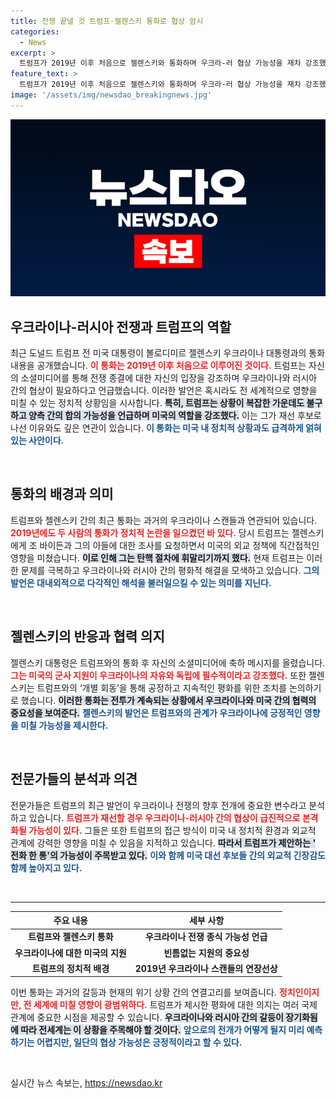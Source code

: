 ```yaml
---
title: 전쟁 끝낼 것 트럼프·젤렌스키 통화로 협상 암시
categories:
  - News
excerpt: >
  트럼프가 2019년 이후 처음으로 젤렌스키와 통화하며 우크라-러 협상 가능성을 재차 강조했습니다. 그는 전쟁을 끝내겠다는 의지를 표명하고, 젤렌스키는 양국 간 지원의 중요성을 언급했습니다. 이들의 대화가 평화의 물꼬를 틀지 주목됩니다!
feature_text: >
  트럼프가 2019년 이후 처음으로 젤렌스키와 통화하며 우크라-러 협상 가능성을 재차 강조했습니다. 그는 전쟁을 끝내겠다는 의지를 표명하고, 젤렌스키는 양국 간 지원의 중요성을 언급했습니다. 이들의 대화가 평화의 물꼬를 틀지 주목됩니다!
image: '/assets/img/newsdao_breakingnews.jpg'
---
```


<p><img src="/assets/img/newsdao_breakingnews.jpg" alt="bookingtag 속보" /></p>

<h2 data-ke-size="size26">우크라이나-러시아 전쟁과 트럼프의 역할</h2>

<p data-ke-size="size16">최근 도널드 트럼프 전 미국 대통령이 볼로디미르 젤렌스키 우크라이나 대통령과의 통화 내용을 공개했습니다. <b><span style="color: #ee2323;">이 통화는 2019년 이후 처음으로 이루어진 것이다.</span></b> 트럼프는 자신의 소셜미디어를 통해 전쟁 종결에 대한 자신의 입장을 강조하며 우크라이나와 러시아 간의 협상이 필요하다고 언급했습니다. 이러한 발언은 혹시라도 전 세계적으로 영향을 미칠 수 있는 정치적 상황임을 시사합니다. <b><span style="background-color: #21538527;">특히, 트럼프는 상황이 복잡한 가운데도 불구하고 양측 간의 합의 가능성을 언급하며 미국의 역할을 강조했다.</span></b> 이는 그가 재선 후보로 나선 이유와도 깊은 연관이 있습니다. <b><span style="color: #1a5490;">이 통화는 미국 내 정치적 상황과도 급격하게 얽혀 있는 사안이다.</span></b></p>

<p data-ke-size="size16">&nbsp;</p>

<h2 data-ke-size="size26">통화의 배경과 의미</h2>

<p data-ke-size="size16">트럼프와 젤렌스키 간의 최근 통화는 과거의 우크라이나 스캔들과 연관되어 있습니다. <b><span style="color: #ee2323;">2019년에도 두 사람의 통화가 정치적 논란을 일으켰던 바 있다.</span></b> 당시 트럼프는 젤렌스키에게 조 바이든과 그의 아들에 대한 조사를 요청하면서 미국의 외교 정책에 직간접적인 영향을 미쳤습니다. <b><span style="background-color: #21538527;">이로 인해 그는 탄핵 절차에 휘말리기까지 했다.</span></b> 현재 트럼프는 이러한 문제를 극복하고 우크라이나와 러시아 간의 평화적 해결을 모색하고 있습니다. <b><span style="color: #1a5490;">그의 발언은 대내외적으로 다각적인 해석을 불러일으킬 수 있는 의미를 지닌다.</span></b></p>

<p data-ke-size="size16">&nbsp;</p>

<h2 data-ke-size="size26">젤렌스키의 반응과 협력 의지</h2>

<p data-ke-size="size16">젤렌스키 대통령은 트럼프와의 통화 후 자신의 소셜미디어에 축하 메시지를 올렸습니다. <b><span style="color: #ee2323;">그는 미국의 군사 지원이 우크라이나의 자유와 독립에 필수적이라고 강조했다.</span></b> 또한 젤렌스키는 트럼프와의 ‘개별 회동’을 통해 공정하고 지속적인 평화를 위한 조치를 논의하기로 했습니다. <b><span style="background-color: #21538527;">이러한 통화는 전투가 계속되는 상황에서 우크라이나와 미국 간의 협력의 중요성을 보여준다.</span></b> <b><span style="color: #1a5490;">젤렌스키의 발언은 트럼프와의 관계가 우크라이나에 긍정적인 영향을 미칠 가능성을 제시한다.</span></b></p>

<p data-ke-size="size16">&nbsp;</p>

<h2 data-ke-size="size26">전문가들의 분석과 의견</h2>

<p data-ke-size="size16">전문가들은 트럼프의 최근 발언이 우크라이나 전쟁의 향후 전개에 중요한 변수라고 분석하고 있습니다. <b><span style="color: #ee2323;">트럼프가 재선할 경우 우크라이나-러시아 간의 협상이 급진적으로 본격화될 가능성이 있다.</span></b> 그들은 또한 트럼프의 접근 방식이 미국 내 정치적 환경과 외교적 관계에 강력한 영향을 미칠 수 있음을 지적하고 있습니다. <b><span style="background-color: #21538527;">따라서 트럼프가 제안하는 ' 전화 한 통'의 가능성이 주목받고 있다.</span></b> <b><span style="color: #1a5490;">이와 함께 미국 대선 후보들 간의 외교적 긴장감도 함께 높아지고 있다.</span></b></p>

<p data-ke-size="size16">&nbsp;</p>

<hr/>

<table style="width: 100%;">
    <thead>
        <tr>
            <th style="text-align: center;">주요 내용</th>
            <th style="text-align: center;">세부 사항</th>
        </tr>
    </thead>
    <tbody>
        <tr>
            <td style="text-align: center; height: 17px;"><b>트럼프와 젤렌스키 통화</b></td>
            <td style="text-align: center; height: 17px;"><b>우크라이나 전쟁 종식 가능성 언급</b></td>
        </tr>
        <tr>
            <td style="text-align: center; height: 17px;"><b>우크라이나에 대한 미국의 지원</b></td>
            <td style="text-align: center; height: 17px;"><b>빈틈없는 지원의 중요성</b></td>
        </tr>
        <tr>
            <td style="text-align: center; height: 17px;"><b>트럼프의 정치적 배경</b></td>
            <td style="text-align: center; height: 17px;"><b>2019년 우크라이나 스캔들의 연장선상</b></td>
        </tr>
    </tbody>
</table>

<p data-ke-size="size16">이번 통화는 과거의 갈등과 현재의 위기 상황 간의 연결고리를 보여줍니다. <b><span style="color: #ee2323;">정치인이지만, 전 세계에 미칠 영향이 광범위하다.</span></b> 트럼프가 제시한 평화에 대한 의지는 여러 국제 관계에 중요한 시점을 제공할 수 있습니다. <b><span style="background-color: #21538527;">우크라이나와 러시아 간의 갈등이 장기화됨에 따라 전세계는 이 상황을 주목해야 할 것이다.</span></b> <b><span style="color: #1a5490;">앞으로의 전개가 어떻게 될지 미리 예측하기는 어렵지만, 일단의 협상 가능성은 긍정적이라고 할 수 있다.</span></b></p> 

<p data-ke-size="size16">&nbsp;</p>
실시간 뉴스 속보는, <a href="https://newsdao.kr" rel="dofollow">https://newsdao.kr</a>



